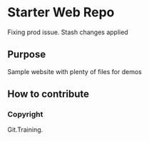 # Starter Web Repo

Fixing prod issue. Stash changes applied

## Purpose

Sample website with plenty of files for demos

## How to contribute

### Copyright

Git.Training.
